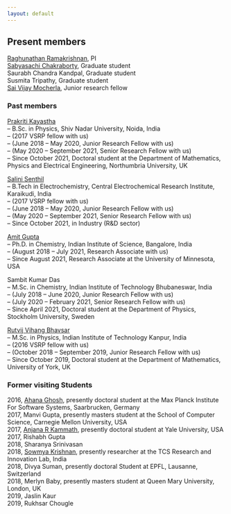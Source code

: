 ```yaml
---
layout: default
---
```


## Present members

[Raghunathan Ramakrishnan](https://scholar.google.com/citations?user=jSCGozoAAAAJ&hl=en), PI      
[Sabyasachi Chakraborty](https://scholar.google.com/citations?user=SQsR-gYAAAAJ&hl=en), Graduate student                  
Saurabh Chandra Kandpal, Graduate student                 
Susmita Tripathy, Graduate student             
[Sai Vijay Mocherla](https://vijaymocherla.github.io/), Junior research fellow       
      
### Past members
[Prakriti Kayastha](https://scholar.google.com/citations?user=XIU5zG4AAAAJ&hl=en)      
– B.Sc. in Physics, Shiv Nadar University, Noida, India      
– (2017 VSRP fellow with us)      
– (June 2018 – May 2020, Junior Research Fellow with us)      
– (May 2020 – September 2021, Senior Research Fellow with us)      
– Since October 2021, Doctoral student at the Department of Mathematics, Physics and Electrical Engineering, Northumbria University, UK      

[Salini Senthil](https://scholar.google.com/citations?user=gQqXsJAAAAAJ&hl=en)      
– B.Tech in Electrochemistry, Central Electrochemical Research Institute, Karaikudi, India      
– (2017 VSRP fellow with us)      
– (June 2018 – May 2020, Junior Research Fellow with us)      
– (May 2020 – September 2021, Senior Research Fellow with us)      
– Since October 2021, in Industry (R&D sector)      

[Amit Gupta](https://scholar.google.com/citations?user=PMsv6NAAAAAJ&hl=en)      
– Ph.D. in Chemistry, Indian Institute of Science, Bangalore, India      
– (August 2018 – July 2021, Research Associate with us)      
– Since August 2021, Research Associate at the University of Minnesota, USA      

Sambit Kumar Das      
– M.Sc. in Chemistry, Indian Institute of Technology Bhubaneswar, India      
– (July 2018 – June 2020, Junior Research Fellow with us)      
– (July 2020 – February 2021, Senior Research Fellow with us)      
– Since April 2021, Doctoral student at the Department of Physics, Stockholm University, Sweden      

[Rutvij Vihang Bhavsar](https://scholar.google.com/citations?hl=en&user=B6A0YUwAAAAJ)      
– M.Sc. in Physics, Indian Institute of Technology Kanpur, India      
– (2016 VSRP fellow with us)      
– (October 2018 – September 2019, Junior Research Fellow with us)      
– Since October 2019, Doctoral student at the Department of Mathematics, University of York, UK      

### Former visiting Students      
2016, [Ahana Ghosh](https://scholar.google.com/citations?user=82ubzWoAAAAJ&hl=en&oi=ao), presently doctoral student at the Max Planck Institute For Software Systems, Saarbrucken, Germany     
2017, Manvi Gupta, presently masters student at the School of Computer Science, Carnegie Mellon  University, USA       
2017, [Anjana R Kammath](https://scholar.google.com/citations?hl=en&user=OcH1KewAAAAJ), presently doctoral student at Yale University, USA     
2017, Rishabh Gupta      
2018, Sharanya Srinivasan      
2018, [Sowmya Krishnan](https://scholar.google.com/citations?user=C33jR_MAAAAJ&hl=en&oi=ao), presently researcher at the TCS Research and Innovation Lab, India   
2018, Divya Suman, presently doctoral Student at EPFL, Lausanne, Switzerland      
2018, Merlyn Baby, presently masters student at Queen Mary University, London, UK    
2019, Jaslin Kaur      
2019, Rukhsar Chougle        



